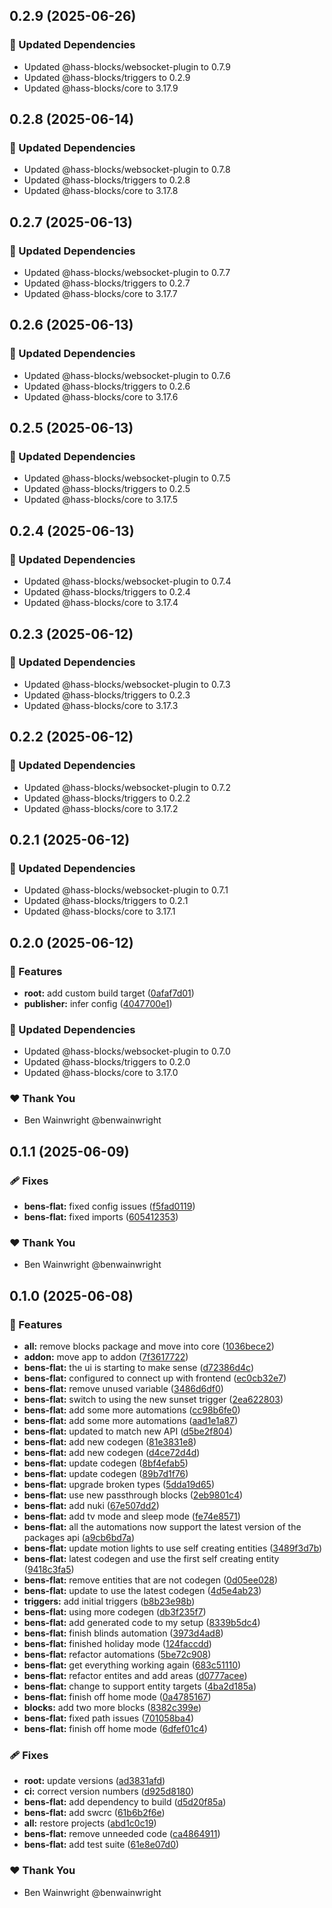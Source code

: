## 0.2.9 (2025-06-26)

### 🧱 Updated Dependencies

- Updated @hass-blocks/websocket-plugin to 0.7.9
- Updated @hass-blocks/triggers to 0.2.9
- Updated @hass-blocks/core to 3.17.9

## 0.2.8 (2025-06-14)

### 🧱 Updated Dependencies

- Updated @hass-blocks/websocket-plugin to 0.7.8
- Updated @hass-blocks/triggers to 0.2.8
- Updated @hass-blocks/core to 3.17.8

## 0.2.7 (2025-06-13)

### 🧱 Updated Dependencies

- Updated @hass-blocks/websocket-plugin to 0.7.7
- Updated @hass-blocks/triggers to 0.2.7
- Updated @hass-blocks/core to 3.17.7

## 0.2.6 (2025-06-13)

### 🧱 Updated Dependencies

- Updated @hass-blocks/websocket-plugin to 0.7.6
- Updated @hass-blocks/triggers to 0.2.6
- Updated @hass-blocks/core to 3.17.6

## 0.2.5 (2025-06-13)

### 🧱 Updated Dependencies

- Updated @hass-blocks/websocket-plugin to 0.7.5
- Updated @hass-blocks/triggers to 0.2.5
- Updated @hass-blocks/core to 3.17.5

## 0.2.4 (2025-06-13)

### 🧱 Updated Dependencies

- Updated @hass-blocks/websocket-plugin to 0.7.4
- Updated @hass-blocks/triggers to 0.2.4
- Updated @hass-blocks/core to 3.17.4

## 0.2.3 (2025-06-12)

### 🧱 Updated Dependencies

- Updated @hass-blocks/websocket-plugin to 0.7.3
- Updated @hass-blocks/triggers to 0.2.3
- Updated @hass-blocks/core to 3.17.3

## 0.2.2 (2025-06-12)

### 🧱 Updated Dependencies

- Updated @hass-blocks/websocket-plugin to 0.7.2
- Updated @hass-blocks/triggers to 0.2.2
- Updated @hass-blocks/core to 3.17.2

## 0.2.1 (2025-06-12)

### 🧱 Updated Dependencies

- Updated @hass-blocks/websocket-plugin to 0.7.1
- Updated @hass-blocks/triggers to 0.2.1
- Updated @hass-blocks/core to 3.17.1

## 0.2.0 (2025-06-12)

### 🚀 Features

- **root:** add custom build target ([0afaf7d01](https://github.com/hass-blocks/hass-blocks/commit/0afaf7d01))
- **publisher:** infer config ([4047700e1](https://github.com/hass-blocks/hass-blocks/commit/4047700e1))

### 🧱 Updated Dependencies

- Updated @hass-blocks/websocket-plugin to 0.7.0
- Updated @hass-blocks/triggers to 0.2.0
- Updated @hass-blocks/core to 3.17.0

### ❤️ Thank You

- Ben Wainwright @benwainwright

## 0.1.1 (2025-06-09)

### 🩹 Fixes

- **bens-flat:** fixed config issues ([f5fad0119](https://github.com/hass-blocks/hass-blocks/commit/f5fad0119))
- **bens-flat:** fixed imports ([605412353](https://github.com/hass-blocks/hass-blocks/commit/605412353))

### ❤️ Thank You

- Ben Wainwright @benwainwright

## 0.1.0 (2025-06-08)

### 🚀 Features

- **all:** remove blocks package and move into core ([1036bece2](https://github.com/hass-blocks/hass-blocks/commit/1036bece2))
- **addon:** move app to addon ([7f3617722](https://github.com/hass-blocks/hass-blocks/commit/7f3617722))
- **bens-flat:** the ui is starting to make sense ([d72386d4c](https://github.com/hass-blocks/hass-blocks/commit/d72386d4c))
- **bens-flat:** configured to connect up with frontend ([ec0cb32e7](https://github.com/hass-blocks/hass-blocks/commit/ec0cb32e7))
- **bens-flat:** remove unused variable ([3486d6df0](https://github.com/hass-blocks/hass-blocks/commit/3486d6df0))
- **bens-flat:** switch to using the new sunset trigger ([2ea622803](https://github.com/hass-blocks/hass-blocks/commit/2ea622803))
- **bens-flat:** add some more automations ([cc98b6fe0](https://github.com/hass-blocks/hass-blocks/commit/cc98b6fe0))
- **bens-flat:** add some more automations ([aad1e1a87](https://github.com/hass-blocks/hass-blocks/commit/aad1e1a87))
- **bens-flat:** updated to match new API ([d5be2f804](https://github.com/hass-blocks/hass-blocks/commit/d5be2f804))
- **bens-flat:** add new codegen ([81e3831e8](https://github.com/hass-blocks/hass-blocks/commit/81e3831e8))
- **bens-flat:** add new codegen ([d4ce72d4d](https://github.com/hass-blocks/hass-blocks/commit/d4ce72d4d))
- **bens-flat:** update codegen ([8bf4efab5](https://github.com/hass-blocks/hass-blocks/commit/8bf4efab5))
- **bens-flat:** update codegen ([89b7d1f76](https://github.com/hass-blocks/hass-blocks/commit/89b7d1f76))
- **bens-flat:** upgrade broken types ([5dda19d65](https://github.com/hass-blocks/hass-blocks/commit/5dda19d65))
- **bens-flat:** use new passthrough blocks ([2eb9801c4](https://github.com/hass-blocks/hass-blocks/commit/2eb9801c4))
- **bens-flat:** add nuki ([67e507dd2](https://github.com/hass-blocks/hass-blocks/commit/67e507dd2))
- **bens-flat:** add tv mode and sleep mode ([fe74e8571](https://github.com/hass-blocks/hass-blocks/commit/fe74e8571))
- **bens-flat:** all the automations now support the latest version of the packages api ([a9cb6bd7a](https://github.com/hass-blocks/hass-blocks/commit/a9cb6bd7a))
- **bens-flat:** update motion lights to use self creating entities ([3489f3d7b](https://github.com/hass-blocks/hass-blocks/commit/3489f3d7b))
- **bens-flat:** latest codegen and use the first self creating entity ([9418c3fa5](https://github.com/hass-blocks/hass-blocks/commit/9418c3fa5))
- **bens-flat:** remove entities that are not codegen ([0d05ee028](https://github.com/hass-blocks/hass-blocks/commit/0d05ee028))
- **bens-flat:** update to use the latest codegen ([4d5e4ab23](https://github.com/hass-blocks/hass-blocks/commit/4d5e4ab23))
- **triggers:** add initial triggers ([b8b23e98b](https://github.com/hass-blocks/hass-blocks/commit/b8b23e98b))
- **bens-flat:** using more codegen ([db3f235f7](https://github.com/hass-blocks/hass-blocks/commit/db3f235f7))
- **bens-flat:** add generated code to my setup ([8339b5dc4](https://github.com/hass-blocks/hass-blocks/commit/8339b5dc4))
- **bens-flat:** finish blinds automation ([3973d4ad8](https://github.com/hass-blocks/hass-blocks/commit/3973d4ad8))
- **bens-flat:** finished holiday mode ([124faccdd](https://github.com/hass-blocks/hass-blocks/commit/124faccdd))
- **bens-flat:** refactor automations ([5be72c908](https://github.com/hass-blocks/hass-blocks/commit/5be72c908))
- **bens-flat:** get everything working again ([683c51110](https://github.com/hass-blocks/hass-blocks/commit/683c51110))
- **bens-flat:** refactor entites and add areas ([d0777acee](https://github.com/hass-blocks/hass-blocks/commit/d0777acee))
- **bens-flat:** change to support entity targets ([4ba2d185a](https://github.com/hass-blocks/hass-blocks/commit/4ba2d185a))
- **bens-flat:** finish off home mode ([0a4785167](https://github.com/hass-blocks/hass-blocks/commit/0a4785167))
- **blocks:** add two more blocks ([8382c399e](https://github.com/hass-blocks/hass-blocks/commit/8382c399e))
- **bens-flat:** fixed path issues ([701058ba4](https://github.com/hass-blocks/hass-blocks/commit/701058ba4))
- **bens-flat:** finish off home mode ([6dfef01c4](https://github.com/hass-blocks/hass-blocks/commit/6dfef01c4))

### 🩹 Fixes

- **root:** update versions ([ad3831afd](https://github.com/hass-blocks/hass-blocks/commit/ad3831afd))
- **ci:** correct version numbers ([d925d8180](https://github.com/hass-blocks/hass-blocks/commit/d925d8180))
- **bens-flat:** add dependency to build ([d5d20f85a](https://github.com/hass-blocks/hass-blocks/commit/d5d20f85a))
- **bens-flat:** add swcrc ([61b6b2f6e](https://github.com/hass-blocks/hass-blocks/commit/61b6b2f6e))
- **all:** restore projects ([abd1c0c19](https://github.com/hass-blocks/hass-blocks/commit/abd1c0c19))
- **bens-flat:** remove unneeded code ([ca4864911](https://github.com/hass-blocks/hass-blocks/commit/ca4864911))
- **bens-flat:** add test suite ([61e8e07d0](https://github.com/hass-blocks/hass-blocks/commit/61e8e07d0))

### ❤️ Thank You

- Ben Wainwright @benwainwright
